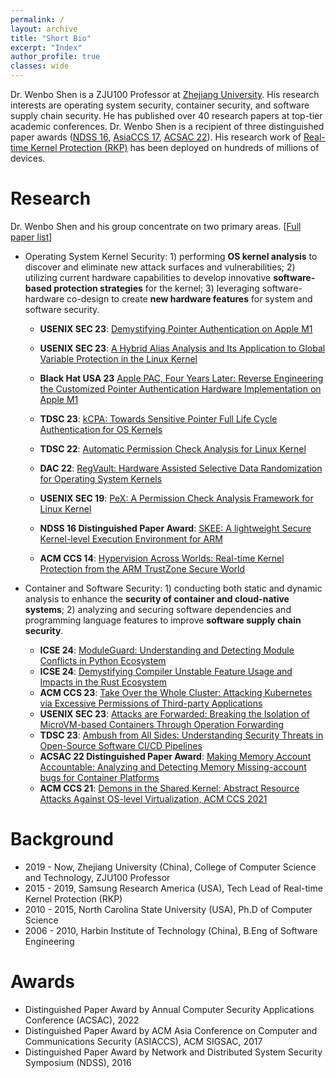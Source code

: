 ```yaml
---
permalink: /
layout: archive
title: "Short Bio"
excerpt: "Index"
author_profile: true
classes: wide
---
```

Dr. Wenbo Shen is a ZJU100 Professor at [Zhejiang University](https://www.zju.edu.cn/). 
His research interests are operating system security, container security, and software supply chain security. He has published over 40 research papers at top-tier academic conferences. Dr. Wenbo Shen is a recipient of three distinguished paper awards ([NDSS 16](https://www.internetsociety.org/blog/2016/02/ndss-2016-grants-distinguished-papers-awards/), [AsiaCCS 17](https://asiaccs2017.trust-sysec.com/program/distinguished-papers/), [ACSAC 22](https://www.acsac.org/archive/)). His research work of [Real-time Kernel Protection (RKP)](https://docs.samsungknox.com/admin/fundamentals/whitepaper/core-platform-security/real-time-kernel-protection/) has been deployed on hundreds of millions of devices.

Research
======
Dr. Wenbo Shen and his group concentrate on two primary areas. [[Full paper list](/publications)]
- Operating System Kernel Security: 1) performing **OS kernel analysis** to discover and eliminate new attack surfaces and vulnerabilities; 2) utilizing current hardware capabilities to develop innovative **software-based protection strategies** for the kernel; 3) leveraging software-hardware co-design to create **new hardware features** for system and software security.
  * **USENIX SEC 23**: [Demystifying Pointer Authentication on Apple M1](https://www.usenix.org/system/files/usenixsecurity23-cai-zechao.pdf)
  * **USENIX SEC 23**: [A Hybrid Alias Analysis and Its Application to Global Variable Protection in the Linux Kernel](https://www.usenix.org/system/files/usenixsecurity23-li-guoren.pdf)
  * **Black Hat USA 23** [Apple PAC, Four Years Later: Reverse Engineering the Customized Pointer Authentication Hardware Implementation on Apple M1](https://www.blackhat.com/us-23/briefings/schedule/#apple-pac-four-years-later-reverse-engineering-the-customized-pointer-authentication-hardware-implementation-on-apple-m-32824)

  * **TDSC 23**: [kCPA: Towards Sensitive Pointer Full Life Cycle Authentication for OS Kernels]()
  * **TDSC 22**: [Automatic Permission Check Analysis for Linux Kernel](publications/papers/tdsc22.pdf)
  * **DAC 22**: [RegVault: Hardware Assisted Selective Data Randomization for Operating System Kernels](publications/papers/regvault-dac22.pdf)
  * **USENIX SEC 19**: [PeX: A Permission Check Analysis Framework for Linux Kernel](https://www.usenix.org/system/files/sec19-zhang-tong.pdf)
  * **NDSS 16 Distinguished Paper Award**: [SKEE: A lightweight Secure Kernel-level Execution Environment for ARM](publications/papers/skee-ndss16.pdf)
   * **ACM CCS 14**: [Hypervision Across Worlds: Real-time Kernel Protection from the ARM TrustZone Secure World](publications/papers/tz-rkp-ccs14.pdf)


- Container and Software Security: 1) conducting both static and dynamic analysis to enhance the **security of container and cloud-native systems**; 2) analyzing and securing software dependencies and programming language features to improve **software supply chain security**.
  * **ICSE 24**: [ModuleGuard: Understanding and Detecting Module Conflicts in Python Ecosystem]()
  * **ICSE 24**: [Demystifying Compiler Unstable Feature Usage and Impacts in the Rust Ecosystem]()
  * **ACM CCS 23**: [Take Over the Whole Cluster: Attacking Kubernetes via Excessive Permissions of Third-party Applications](https://dl.acm.org/doi/10.1145/3576915.3623121)
  * **USENIX SEC 23**: [Attacks are Forwarded: Breaking the Isolation of MicroVM-based Containers Through Operation Forwarding](https://www.usenix.org/conference/usenixsecurity23/presentation/xiaojietao)
  * **TDSC 23**: [Ambush from All Sides: Understanding Security Threats in Open-Source Software CI/CD Pipelines](https://ieeexplore.ieee.org/document/10061526/)
  * **ACSAC 22 Distinguished Paper Award**: [Making Memory Account Accountable: Analyzing and Detecting Memory Missing-account bugs for Container Platforms](publications/papers/memcg.pdf)
  * **ACM CCS 21**: [Demons in the Shared Kernel: Abstract Resource Attacks Against OS-level Virtualization, ACM CCS 2021](publications/papers/LogicalDoS.pdf)

Background
======
- 2019 -  Now, Zhejiang University (China), College of Computer Science and Technology, ZJU100 Professor
- 2015 - 2019, Samsung Research America (USA), Tech Lead of Real-time Kernel Protection (RKP)
- 2010 - 2015, North Carolina State University (USA), Ph.D of Computer Science
- 2006 - 2010, Harbin Institute of Technology (China), B.Eng of Software Engineering

Awards
======
- Distinguished Paper Award by Annual Computer Security Applications Conference (ACSAC), 2022
- Distinguished Paper Award by ACM Asia Conference on Computer and Communications Security (ASIACCS), ACM SIGSAC, 2017
- Distinguished Paper Award by Network and Distributed System Security Symposium (NDSS), 2016
